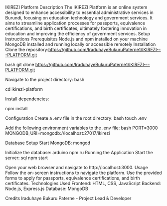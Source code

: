 IKIREZI Platform
Description
The IKIREZI Platform is an online system designed to enhance accessibility to essential administrative services in Burundi, focusing on education technology and government services. It aims to streamline application processes for passports, equivalence certifications, and birth certificates, ultimately fostering innovation in education and improving the efficiency of government services.
Setup Instructions
Prerequisites
Node.js and npm installed on your machine
MongoDB installed and running locally or accessible remotely
Installation
Clone the repository:https://github.com/IraduhayeBukuruPaterne1/IKIREZI---PLATFORM.git


bash
git clone https://github.com/IraduhayeBukuruPaterne1/IKIREZI---PLATFORM.git



Navigate to the project directory:
bash


cd ikirezi-platform


Install dependencies:


npm install


Configuration
Create a .env file in the root directory:
bash
touch .env


Add the following environment variables to the .env file:
bash
PORT=3000
MONGODB_URI=mongodb://localhost:27017/ikirezi


Database Setup
Start MongoDB:
mongod


Initialize the database:
arduino
npm ru
Running the Application
Start the server:
sql
npm start


Open your web browser and navigate to http://localhost:3000.
Usage
Follow the on-screen instructions to navigate the platform.
Use the provided forms to apply for passports, equivalence certifications, and birth certificates.
Technologies Used
Frontend: HTML, CSS, JavaScript
Backend: Node.js, Express.js
Database: MongoDB


Credits
Iraduhaye Bukuru Paterne - Project Lead & Developer
